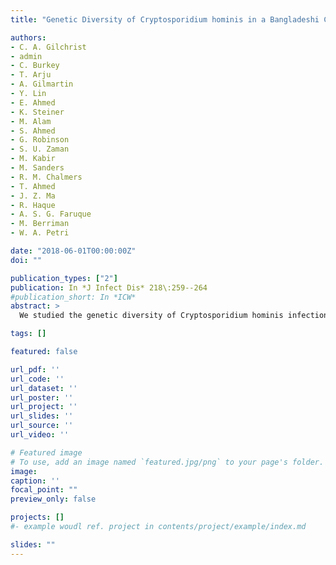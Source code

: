 ```yaml
---
title: "Genetic Diversity of Cryptosporidium hominis in a Bangladeshi Community as Revealed by Whole-Genome Sequencing"

authors:
- C. A. Gilchrist
- admin
- C. Burkey
- T. Arju
- A. Gilmartin
- Y. Lin
- E. Ahmed
- K. Steiner
- M. Alam
- S. Ahmed
- G. Robinson
- S. U. Zaman
- M. Kabir
- M. Sanders
- R. M. Chalmers
- T. Ahmed
- J. Z. Ma
- R. Haque
- A. S. G. Faruque
- M. Berriman
- W. A. Petri

date: "2018-06-01T00:00:00Z"
doi: ""

publication_types: ["2"]
publication: In *J Infect Dis* 218\:259--264
#publication_short: In *ICW*
abstract: >
  We studied the genetic diversity of Cryptosporidium hominis infections in slum-dwelling infants from Dhaka over a 2-year period. Cryptosporidium hominis infections were common during the monsoon, and were genetically diverse as measured by gp60 genotyping and whole-genome resequencing. Recombination in the parasite was evidenced by the decay of linkage disequilibrium in the genome over <300 bp. Regions of the genome with high levels of polymorphism were also identified. Yet to be determined is if genomic diversity is responsible in part for the high rate of reinfection, seasonality, and varied clinical presentations of cryptosporidiosis in this population.

tags: []

featured: false

url_pdf: ''
url_code: ''
url_dataset: ''
url_poster: ''
url_project: ''
url_slides: ''
url_source: ''
url_video: ''

# Featured image
# To use, add an image named `featured.jpg/png` to your page's folder.
image:
caption: ''
focal_point: ""
preview_only: false

projects: []
#- example woudl ref. project in contents/project/example/index.md

slides: ""
---
```

